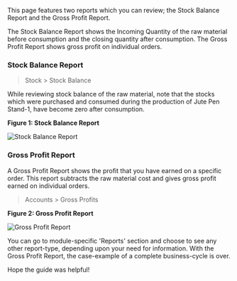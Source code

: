 
<p class="lead"> This page features two reports which you can review; the Stock Balance Report and the Gross Profit Report.</p> 

The Stock Balance Report shows the Incoming Quantity of the raw material before consumption and the closing quantity after consumption. The Gross Profit Report shows gross profit on individual orders.

### Stock Balance Report

> Stock > Stock Balance

While reviewing stock balance of the raw material, note that the stocks which were purchased and consumed during the production of Jute Pen Stand-1, have become zero after consumption.

__Figure 1: Stock Balance Report__

![Stock Balance Report](/assets/erpnext_org/images/erpnext/stock-balance-report-jps-1.png)

### Gross Profit Report

A Gross Profit Report shows the profit that you have earned on a specific order. This report subtracts the raw material cost and gives gross profit earned on individual orders.

> Accounts > Gross Profits

__Figure 2: Gross Profit Report__

![Gross Profit Report](/assets/erpnext_org/images/erpnext/m-t-o-gross-profit-report-jps-1.png)

You can go to module-specific 'Reports' section and choose to see any other report-type, depending upon your need for information. With the Gross Profit Report, the case-example of a complete business-cycle is over.

Hope the guide was helpful!